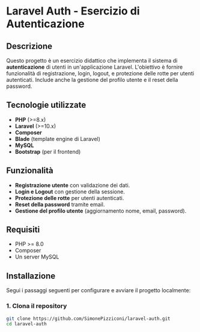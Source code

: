 # Laravel Auth - Esercizio di Autenticazione

## Descrizione
Questo progetto è un esercizio didattico che implementa il sistema di **autenticazione** di utenti in un'applicazione Laravel. L'obiettivo è fornire funzionalità di registrazione, login, logout, e protezione delle rotte per utenti autenticati. Include anche la gestione del profilo utente e il reset della password.

## Tecnologie utilizzate
- **PHP** (>=8.x)
- **Laravel** (>=10.x)
- **Composer**
- **Blade** (template engine di Laravel)
- **MySQL**
- **Bootstrap** (per il frontend)

## Funzionalità
- **Registrazione utente** con validazione dei dati.
- **Login e Logout** con gestione della sessione.
- **Protezione delle rotte** per utenti autenticati.
- **Reset della password** tramite email.
- **Gestione del profilo utente** (aggiornamento nome, email, password).

## Requisiti
- PHP >= 8.0
- Composer
- Un server MySQL

## Installazione
Segui i passaggi seguenti per configurare e avviare il progetto localmente:

### 1. Clona il repository
```bash
git clone https://github.com/SimonePizziconi/laravel-auth.git
cd laravel-auth
